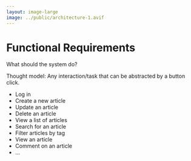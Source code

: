 ```yaml
---
layout: image-large
image: ../public/architecture-1.avif
---
```


# Functional Requirements

What should the system do?

<div class="min-w-[420px]">

Thought model: Any <span class="text-indigo-400">interaction/task</span> that can be abstracted by a <span class="text-sky-400">button click</span>.

</div>

<v-click>

- Log in
- Create a new article
- Update an article
- Delete an article
- View a list of articles
- Search for an article
- Filter articles by tag
- View an article
- Comment on an article
- ...

</v-click>

